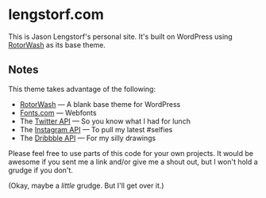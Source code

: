 lengstorf.com
=============

This is Jason Lengstorf's personal site. It's built on WordPress using 
[RotorWash][1] as its base theme.


Notes
-----

This theme takes advantage of the following:

*   [RotorWash][1] — A blank base theme for WordPress
*   [Fonts.com][2] — Webfonts
*   The [Twitter API][3] — So you know what I had for lunch
*   The [Instagram API][4] — To pull my latest #selfies
*   The [Dribbble API][5] — For my silly drawings

Please feel free to use parts of this code for your own projects. It would be 
awesome if you sent me a link and/or give me a shout out, but I won't hold a 
grudge if you don't.

(Okay, maybe a *little* grudge. But I'll get over it.)


[1]: https://github.com/copterlabs/rotorwash
[2]: http://www.jacklmoore.com/colorbox
[3]: https://dev.twitter.com/docs/embedded-timelines
[4]: http://instagram.com/developer/
[5]: http://dribbble.com/api
